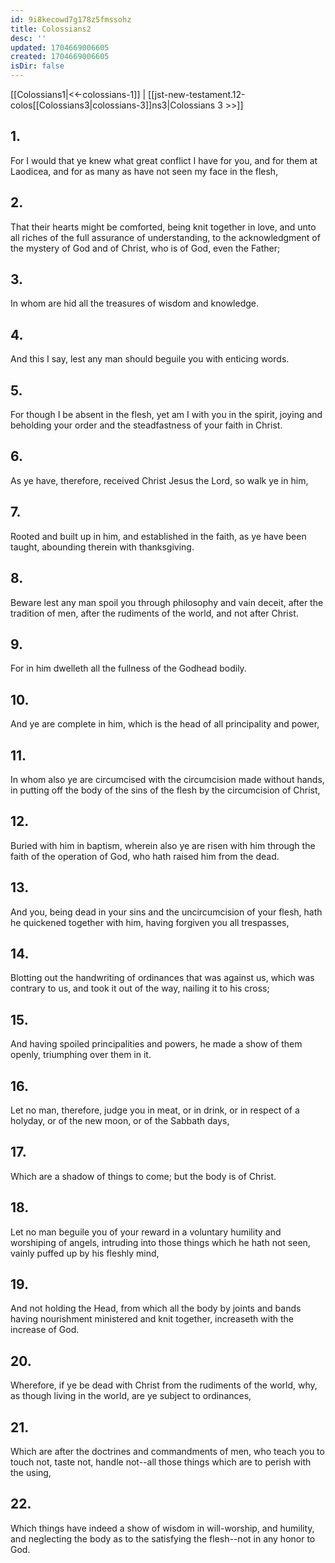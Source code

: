 ```yaml
---
id: 9i8kecowd7g178z5fmssohz
title: Colossians2
desc: ''
updated: 1704669006605
created: 1704669006605
isDir: false
---
```

[[Colossians1|<<-colossians-1]] | [[jst-new-testament.12-colos[[Colossians3|colossians-3]]ns3|Colossians 3 >>]]
## 1.
For I would that ye knew what great conflict I have for you, and for them at Laodicea, and for as many as have not seen my face in the flesh,
## 2.
That their hearts might be comforted, being knit together in love, and unto all riches of the full assurance of understanding, to the acknowledgment of the mystery of God and of Christ, who is of God, even the Father;
## 3.
In whom are hid all the treasures of wisdom and knowledge.
## 4.
And this I say, lest any man should beguile you with enticing words.
## 5.
For though I be absent in the flesh, yet am I with you in the spirit, joying and beholding your order and the steadfastness of your faith in Christ.
## 6.
As ye have, therefore, received Christ Jesus the Lord, so walk ye in him,
## 7.
Rooted and built up in him, and established in the faith, as ye have been taught, abounding therein with thanksgiving.
## 8.
Beware lest any man spoil you through philosophy and vain deceit, after the tradition of men, after the rudiments of the world, and not after Christ.
## 9.
For in him dwelleth all the fullness of the Godhead bodily.
## 10.
And ye are complete in him, which is the head of all principality and power,
## 11.
In whom also ye are circumcised with the circumcision made without hands, in putting off the body of the sins of the flesh by the circumcision of Christ,
## 12.
Buried with him in baptism, wherein also ye are risen with him through the faith of the operation of God, who hath raised him from the dead.
## 13.
And you, being dead in your sins and the uncircumcision of your flesh, hath he quickened together with him, having forgiven you all trespasses,
## 14.
Blotting out the handwriting of ordinances that was against us, which was contrary to us, and took it out of the way, nailing it to his cross;
## 15.
And having spoiled principalities and powers, he made a show of them openly, triumphing over them in it.
## 16.
Let no man, therefore, judge you in meat, or in drink, or in respect of a holyday, or of the new moon, or of the Sabbath days,
## 17.
Which are a shadow of things to come; but the body is of Christ.
## 18.
Let no man beguile you of your reward in a voluntary humility and worshiping of angels, intruding into those things which he hath not seen, vainly puffed up by his fleshly mind,
## 19.
And not holding the Head, from which all the body by joints and bands having nourishment ministered and knit together, increaseth with the increase of God.
## 20.
Wherefore, if ye be dead with Christ from the rudiments of the world, why, as though living in the world, are ye subject to ordinances,
## 21.
Which are after the doctrines and commandments of men, who teach you to touch not, taste not, handle not\--all those things which are to perish with the using,
## 22.
Which things have indeed a show of wisdom in will-worship, and humility, and neglecting the body as to the satisfying the flesh\--not in any honor to God.

